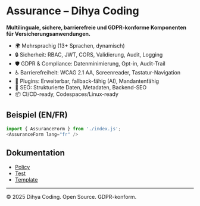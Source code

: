 # Assurance – Dihya Coding

**Multilinguale, sichere, barrierefreie und GDPR-konforme Komponenten für Versicherungsanwendungen.**

- 🌍 Mehrsprachig (13+ Sprachen, dynamisch)
- 🔒 Sicherheit: RBAC, JWT, CORS, Validierung, Audit, Logging
- 🛡️ GDPR & Compliance: Datenminimierung, Opt-in, Audit-Trail
- ♿ Barrierefreiheit: WCAG 2.1 AA, Screenreader, Tastatur-Navigation
- 🔌 Plugins: Erweiterbar, fallback-fähig (AI), Mandantenfähig
- 🚀 SEO: Strukturierte Daten, Metadaten, Backend-SEO
- 📦 CI/CD-ready, Codespaces/Linux-ready

## Beispiel (EN/FR)
```js
import { AssuranceForm } from './index.js';
<AssuranceForm lang="fr" />
```

## Dokumentation
- [Policy](./policy.md)
- [Test](../../../../tests/unit/assurance.unit.js)
- [Template](../../../generation/templates/assurance/template.js)

---
© 2025 Dihya Coding. Open Source. GDPR-konform.
